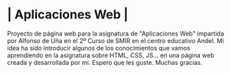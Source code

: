 # | Aplicaciones Web | 
Proyecto de página web para la asignatura de "Aplicaciones Web" impartida por Alfonso de Uña en el 2º Curso de SMIR en el centro educativo Andel.
Mi idea ha sido introducir algunos de los conocimientos que vamos aprendiendo en la asignatura sobre HTML, CSS, JS... en una página web creada y desarrollada por mi. Espero que les guste. Muchas gracias.
